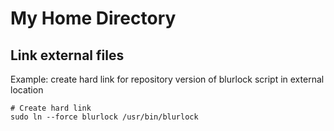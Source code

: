 # My Home Directory

## Link external files

Example: create hard link for repository version of blurlock script in external location

```shell
# Create hard link
sudo ln --force blurlock /usr/bin/blurlock
```
